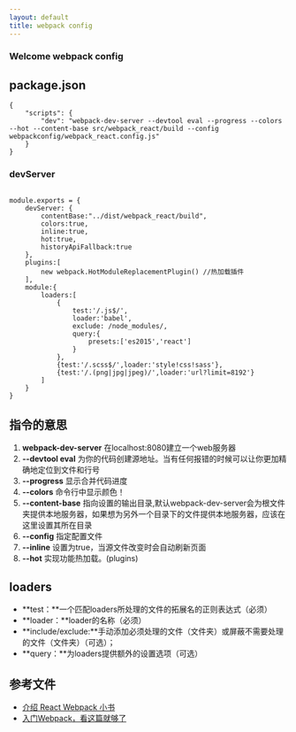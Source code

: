 ```yaml
---
layout: default
title: webpack config
---
```

### Welcome webpack config

## package.json

```
{
	"scripts": {
		"dev": "webpack-dev-server --devtool eval --progress --colors --hot --content-base src/webpack_react/build --config webpackconfig/webpack_react.config.js"
	}
}

```

### devServer

```

module.exports = {
	devServer: {
		contentBase:"../dist/webpack_react/build",
		colors:true,
		inline:true,
		hot:true,
		historyApiFallback:true	
	},
	plugins:[
		new webpack.HotModuleReplacementPlugin() //热加载插件
	],
	module:{
		loaders:[
			{
				test:'/.js$/',
				loader:'babel',
				exclude: /node_modules/,
				query:{
					presets:['es2015','react']
				}
			},
			{test:'/.scss$/',loader:'style!css!sass'},
			{test:'/.(png|jpg|jpeg)/',loader:'url?limit=8192'}
		]
	}
}

```

## 指令的意思

1. **webpack-dev-server**  在localhost:8080建立一个web服务器 
2. **--devtool eval** 为你的代码创建源地址。当有任何报错的时候可以让你更加精确地定位到文件和行号
3. **--progress** 显示合并代码进度
4. **--colors**  命令行中显示颜色！
5. **--content-base**  指向设置的输出目录,默认webpack-dev-server会为根文件夹提供本地服务器，如果想为另外一个目录下的文件提供本地服务器，应该在这里设置其所在目录
6. **--config** 指定配置文件
7. **--inline** 设置为true，当源文件改变时会自动刷新页面
8. **--hot** 实现功能热加载。(plugins)

## loaders 

- **test：**一个匹配loaders所处理的文件的拓展名的正则表达式（必须）
- **loader：**loader的名称（必须）
- **include/exclude:**手动添加必须处理的文件（文件夹）或屏蔽不需要处理的文件（文件夹）（可选）；
- **query：**为loaders提供额外的设置选项（可选）


## 参考文件
- [介绍  React Webpack 小书](https://fakefish.github.io/react-webpack-cookbook/Running-a-workflow.html)
- [入门Webpack，看这篇就够了](http://blog.csdn.net/kun5706947/article/details/52596766)
